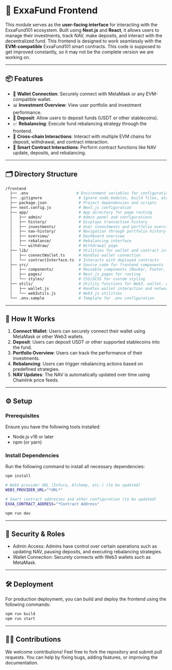 # 🧠 ExxaFund Frontend

This module serves as the **user-facing interface** for interacting with the ExxaFund101 ecosystem. Built using **Next.js** and **React**, it allows users to manage their investments, track NAV, make deposits, and interact with the decentralized fund. This frontend is designed to work seamlessly with the **EVM-compatible** ExxaFund101 smart contracts.
This code is supposed to get improved constantly, so it may not be the complete version we are working on.

---

## 📦 Features

- 🔗 **Wallet Connection**: Securely connect with MetaMask or any EVM-compatible wallet.
- 📊 **Investment Overview**: View user portfolio and investment performance.
- 🧾 **Deposit**: Allow users to deposit funds (USDT or other stablecoins).
- 📈 **Rebalancing**: Execute fund rebalancing strategy through the frontend.
- 🔄 **Cross-chain Interactions**: Interact with multiple EVM chains for deposit, withdrawal, and contract interaction.
- 📡 **Smart Contract Interactions**: Perform contract functions like NAV update, deposits, and rebalancing.

---

## 🗂 Directory Structure
```bash
/frontend
  ├── .env                     # Environment variables for configuration
  ├── .gitignore                # Ignore node_modules, build files, etc.
  ├── package.json              # Project dependencies and scripts
  ├── next.config.js            # Next.js configuration
  ├── app/                      # App directory for page routing
  │   ├── admin/                # Admin panel and configurations
  │   ├── history/              # Displays transaction history
  │   ├── investments/          # User investments and portfolio overview
  │   ├── nav-history/          # Navigation through portfolio history
  │   ├── overview/             # Dashboard overview
  │   ├── rebalance/            # Rebalancing interface
  │   └── withdraw/             # Withdrawal page
  ├── lib/                      # Utilities for wallet and contract interactions
  │   ├── connectWallet.ts      # Handles wallet connection
  │   └── contractInterface.ts  # Interacts with deployed contracts
  ├── src/                      # Source code for frontend components
  │   ├── components/           # Reusable components (Navbar, Footer, etc.)
  │   ├── pages/                # Next.js pages for routing
  │   └── styles/               # CSS/SCSS for custom styling
  ├── utils/                    # Utility functions for Web3, wallet, etc.
  │   ├── wallet.js             # Handles wallet interaction and network
  │   └── web3utils.js          # Web3.js utilities
  └── .env.sample               # Template for .env configuration
```

---

## 🧠 How It Works

1. **Connect Wallet**: Users can securely connect their wallet using MetaMask or other Web3 wallets.
2. **Deposit**: Users can deposit USDT or other supported stablecoins into the fund.
3. **Portfolio Overview**: Users can track the performance of their investments.
4. **Rebalancing**: Users can trigger rebalancing actions based on predefined strategies.
5. **NAV Updates**: The NAV is automatically updated over time using Chainlink price feeds.

---

## ⚙️ Setup

### Prerequisites

Ensure you have the following tools installed:

- Node.js v16 or later
- npm (or yarn)

### Install Dependencies

Run the following command to install all necessary dependencies:

```bash
npm install
```

```bash
# Web3 provider URL (Infura, Alchemy, etc.) (to be updated)
WEB3_PROVIDER_URL="*URL*"
```

```bash
# Smart contract addresses and other configuration (to be updated)
EXXA_CONTRACT_ADDRESS="*Contract Address"
```

```bash
npm run dev
```

---

## 🔐 Security & Roles

- Admin Access: Admins have control over certain operations such as updating NAV, pausing deposits, and executing rebalancing strategies.
- Wallet Connection: Securely connects with Web3 wallets such as MetaMask.

---
## 🛠 Deployment

For production deployment, you can build and deploy the frontend using the following commands:

```bash
npm run build
npm run start
```

---

## 🧑‍💼 Contributions

We welcome contributions! Feel free to fork the repository and submit pull requests. You can help by fixing bugs, adding features, or improving the documentation.
